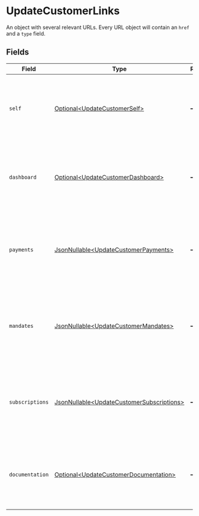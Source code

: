 # UpdateCustomerLinks

An object with several relevant URLs. Every URL object will contain an `href` and a `type` field.


## Fields

| Field                                                                                                                                  | Type                                                                                                                                   | Required                                                                                                                               | Description                                                                                                                            |
| -------------------------------------------------------------------------------------------------------------------------------------- | -------------------------------------------------------------------------------------------------------------------------------------- | -------------------------------------------------------------------------------------------------------------------------------------- | -------------------------------------------------------------------------------------------------------------------------------------- |
| `self`                                                                                                                                 | [Optional\<UpdateCustomerSelf>](../../models/operations/UpdateCustomerSelf.md)                                                         | :heavy_minus_sign:                                                                                                                     | In v2 endpoints, URLs are commonly represented as objects with an `href` and `type` field.                                             |
| `dashboard`                                                                                                                            | [Optional\<UpdateCustomerDashboard>](../../models/operations/UpdateCustomerDashboard.md)                                               | :heavy_minus_sign:                                                                                                                     | In v2 endpoints, URLs are commonly represented as objects with an `href` and `type` field.                                             |
| `payments`                                                                                                                             | [JsonNullable\<UpdateCustomerPayments>](../../models/operations/UpdateCustomerPayments.md)                                             | :heavy_minus_sign:                                                                                                                     | The API resource URL of the [payments](list-payments) linked to this customer. Omitted if no such payments exist (yet).                |
| `mandates`                                                                                                                             | [JsonNullable\<UpdateCustomerMandates>](../../models/operations/UpdateCustomerMandates.md)                                             | :heavy_minus_sign:                                                                                                                     | The API resource URL of the [mandates](list-mandates) linked to this customer. Omitted if no such mandates exist (yet).                |
| `subscriptions`                                                                                                                        | [JsonNullable\<UpdateCustomerSubscriptions>](../../models/operations/UpdateCustomerSubscriptions.md)                                   | :heavy_minus_sign:                                                                                                                     | The API resource URL of the [subscriptions](list-subscriptions) linked to this customer. Omitted if no such subscriptions exist (yet). |
| `documentation`                                                                                                                        | [Optional\<UpdateCustomerDocumentation>](../../models/operations/UpdateCustomerDocumentation.md)                                       | :heavy_minus_sign:                                                                                                                     | In v2 endpoints, URLs are commonly represented as objects with an `href` and `type` field.                                             |